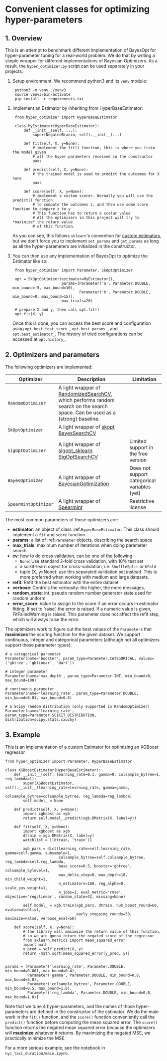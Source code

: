# Convenient classes for optimizing hyper-parameters

## 1. Overview

This is an attempt to benchmark different implementation of BayesOpt for hyper-parameter tuning for a real-world
problem. We do that by writing a simple wrapper for different implementations of Bayesian Optimizers. As a result,
the `hyper_optimizer.py` script can be used separately in your projects.

1. Setup environment. We recommend python3 and its `venv` module:

        python3 -m venv ./venv3
        source venv3/bin/activate
        pip install -r requirements.txt
        
2. Implement an Estimator by inheriting from HyperBaseEstimator:

        from hyper_optimizer import HyperBaseEstimator
        
        class MyEstimator(HyperBaseEstimator):
            def __init__(self, ...):
                super(NegatedBranin, self).__init__(...)
        
            def fit(self, X, y=None):
                # implement the fit() function, this is where you train the model given 
                # all the hyper-parameters received in the constructor
                pass
                
            def predict(self, X, y=None):
                # the trained model is used to predict the outcomes for X here
                pass            
        
            def score(self, X, y=None):
                # implement a custom scorer. Normally you will use the predict() function
                # to compute the outcomes z, and then use some score function to compare z to y
                # This function has to return a scalar value
                # All the optimizers in this project will try to *maximize* the return value
                # of this function.

    As you can see, this follows `sklearn`'s convention for [custom estimators](http://scikit-learn.org/stable/developers/contributing.html#rolling-your-own-estimator),
    but we don't force you to implement `set_params` and `get_params` as long as all the hyper-parameters
    are initialized in the constructor.
    
3. You can then use any implementation of BayesOpt to optimize the Estimator like so:

        from hyper_optimizer import Parameter, SkOptOptimizer
        
        opt = SkOptOptimizer(estimator=MyEstimator(),
                             params=[Parameter('a', Parameter.DOUBLE, min_bound=-5, max_bound=10),
                                     Parameter('b', Parameter.DOUBLE, min_bound=0, max_bound=15)],
                             max_trials=20)
        
        # prepare X and y, then call opt.fit()
        opt.fit(X, y)
        
    Once this is done, you can access the best score and configuration using `opt.best_test_score_`, `opt.best_params_`,
    and `opt.best_estimator_`. The history of tried configurations can be accessed at `opt.history_`.
    
## 2. Optimizers and parameters

The following optimizers are implemented:

| Optimizer            | Description                                                                                                                                                                                                                       | Limitation                                   |
|----------------------|-----------------------------------------------------------------------------------------------------------------------------------------------------------------------------------------------------------------------------------|----------------------------------------------|
| `RandomOptimizer`    | A light wrapper of [RandomizedSearchCV](http://scikit-learn.org/stable/modules/generated/sklearn.model_selection.RandomizedSearchCV.html),  which performs random search on the search space. Can be used as a (strong) baseline. |                                              |
| `SkOptOptimizer`     | A light wrapper of [skopt BayesSearchCV](https://scikit-optimize.github.io/#skopt.BayesSearchCV)                                                                                                                                  |                                              |
| `SigOptOptimizer`    | A light wrapper of [sigopt_sklearn SigOptSearchCV](https://sigopt.com/docs/overview/scikit_learn)                                                                                                                                 | Limited support in the free version          |
| `BayesOptimizer`     | A light wrapper of [BayesianOptimization](https://github.com/fmfn/BayesianOptimization)                                                                                                                                           | Does not support categorical variables (yet) |
| `SpearmintOptimizer` | A light wrapper of [Spearmint](https://github.com/HIPS/Spearmint)                                                                                                                                                                 | Restrictive license                          |

The most common parameters of those optimizers are:

- **estimator**: an object of class :ref:`HyperBaseEstimator`. This class should implement a `fit` and `score` function.
- **params**: a list of :ref:`Parameter` objects, describing the search space
- **max_trials**: maximum number of iterations when doing parameter search
- **cv**: how to do cross validation, can be one of the following:
    - `None`: Use standard 3-fold cross validation, with 10% test set
    - a scikit-learn object for cross-validation, i.e. `ShuffleSplit` or `KFold`
    - tuple (X, y=None): use this separated validation set instead. This is more preferred when working with medium
    and large datasets.
- **refit**: Refit the best estimator with the entire dataset
- **verbose**: Controls the verbosity: the higher, the more messages.
- **random_state**: int, pseudo random number generator state used for random uniform
- **error_score**: Value to assign to the score if an error occurs in estimator fitting.
        If set to ‘raise’, the error is raised. If a numeric value is given,
        FitFailedWarning is raised. This parameter does not affect the refit step,
        which will always raise the error.
        
The optimizers work to figure out the best values of the `Parameter`s that **maximizes** the scoring function for the given
dataset. We support continuous, integer and categorical parameters (although not all optimizers support those parameter types):

    # a categorical parameter
    Parameter(name='booster', param_type=Parameter.CATEGORICAL, values=['gbtree', 'gblinear', 'dart'])
    
    # integer parameter
    Parameter(name='max_depth', param_type=Parameter.INT, min_bound=0, max_bound=100)
    
    # continuous parameter
    Parameter(name='learning_rate', param_type=Parameter.DOUBLE, min_bound=0.01, max_bound=0.5)
    
    # a Scipy random distribution (only supported in RandomOptimizer)
    Parameter(name='learning_rate', param_type=Parameter.SCIKIT_DISTRIBUTION, distribution=scipy.stats.cauchy)
    
## 3. Example

This is an implementation of a custom Estimator for optimizing an XGBoost regressor

    from hyper_optimizer import Parameter, HyperBaseEstimator

    class XGBoostEstimator(HyperBaseEstimator):
        def __init__(self, learning_rate=0.1, gamma=0, colsample_bytree=1, reg_lambda=1):
            super(XGBoostEstimator, self).__init__(learning_rate=learning_rate, gamma=gamma,
                                                   colsample_bytree=colsample_bytree, reg_lambda=reg_lambda)
            self.model_ = None
            
        def predict(self, X, y=None):
            import xgboost as xgb
            return self.model_.predict(xgb.DMatrix(X, label=y))
    
        def fit(self, X, y=None):
            import xgboost as xgb
            dtrain = xgb.DMatrix(X, label=y)
            watchlist = [(dtrain, 'train')]
    
            xgb_pars = dict(learning_rate=self.learning_rate, gamma=self.gamma, subsample=1,
                            colsample_bytree=self.colsample_bytree, reg_lambda=self.reg_lambda,
                            base_score=0.5, booster='gbtree', colsample_bylevel=1,
                            max_delta_step=0, max_depth=18, min_child_weight=1, 
                            n_estimators=180, reg_alpha=0, scale_pos_weight=1, 
                            n_jobs=2, eval_metric='rmse', objective='reg:linear', random_state=42, missing=None)
                
            self.model_ = xgb.train(xgb_pars, dtrain, num_boost_round=60, evals=watchlist, 
                                    early_stopping_rounds=50, maximize=False, verbose_eval=50)
    
        def score(self, X, y=None):
            # the library will maximize the return value of this function,
            # so we are gonna return the negated score of the regressor
            from sklearn.metrics import mean_squared_error
            import math
            y_pred = self.predict(X, y)
            return -math.sqrt(mean_squared_error(y_pred, y))


    params = [Parameter('learning_rate', Parameter.DOUBLE, min_bound=0.001, max_bound=0.4),
              Parameter('gamma', Parameter.DOUBLE, min_bound=0.0, max_bound=3.0),
              Parameter('colsample_bytree', Parameter.DOUBLE, min_bound=0.5, max_bound=1.0),
              Parameter('reg_lambda', Parameter.DOUBLE, min_bound=0.0, max_bound=1.0)]
              
              
Note that we tune 4 hyper-parameters, and the names of those hyper-parameters are defined in the constructor of the 
estimator. We do the main work in the `fit()` function,  and the `score()` function conveniently call the `predict()`
function before computing the mean squared error. The `score()` function returns the negated mean squared error because
the optimizers will **maximize** whatever it returns. By maximizing the negated MSE, we practically minimize the MSE.

For a more serious example, see the notebook in `nyc_taxi_duration/main.ipynb`.
